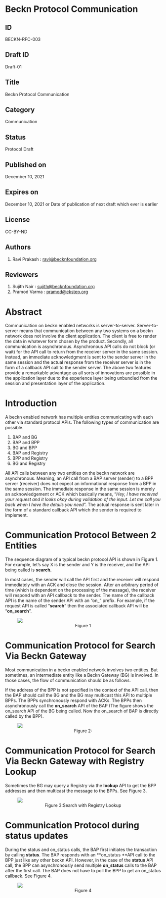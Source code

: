 # Beckn Protocol Communication

## ID 
BECKN-RFC-003

## Draft ID
Draft-01

## Title
Beckn Protocol Communication

## Category
Communication

## Status
Protocol Draft

## Published on
December 10, 2021

## Expires on
December 10, 2021 or Date of publication of next draft which ever is earlier

## License
CC-BY-ND

## Authors
1. Ravi Prakash : ravi@becknfoundation.org

## Reviewers
1. Sujith Nair : sujith@becknfoundation.org
2. Pramod Varma : pramod@ekstep.org

# Abstract
Communication on beckn enabled networks is server-to-server. Server-to-server means that communication between any two systems on a beckn network does not involve the client application. The client is free to render the data in whatever form chosen by the product. Secondly, all communication is asynchronous. Asynchronous API calls do not block (or wait) for the API call to return from the receiver server in the same session. Instead, an immediate acknowledgment is sent to the sender server in the same session and the actual response from the receiver server is in the form of a callback API call to the sender server. The above two features provide a remarkable advantage as all sorts of innovations are possible in the application layer due to the experience layer being unbundled from the session and presentation layer of the application.

# Introduction
A beckn enabled network has multiple entities communicating with each other via standard protocol APIs. The following types of communication are possible.

1. BAP and BG
2. BAP and BPP
3. BG and BPP
4. BAP and Registry
5. BPP and Registry
6. BG and Registry

All API calls between any two entities on the beckn network are asynchronous. Meaning, an API call from a BAP server (sender) to a BPP server (receiver) does not expect an informational response from a BPP in the same session. The immediate response in the same session is merely an acknowledgement or ACK which basically means, “_Hey, I have received your request and it looks okay during validation of the input. Let me call you back when I have the details you need_”. The actual response is sent later in the form of a standard callback API which the sender is required to implement. 

# Communication Protocol Between 2 Entities

The sequence diagram of a typical beckn protocol API is shown in Figure 1. For example, let’s say X is the sender and Y is the receiver, and the API being called is **search.**

In most cases, the sender will call the API first and the receiver will respond immediately with an ACK and close the session. After an arbitrary period of time (which is dependent on the processing of the message), the receiver will respond with an API callback to the sender. The name of the callback API is the name of the sender API with an “on_” prefix. For example, if the request API is called “**search**” then the associated callback API will be “**on_search**”.

<figure>
<img align="center" src="https://github.com/beckn/protocol-specifications/blob/master/docs/images/Async-Communication.png">
<figcaption align="center">Figure 1</figcaption>
</figure>

# Communication Protocol for Search Via Beckn Gateway

Most communication in a beckn enabled network involves two entities. But sometimes, an intermediate entity like a Beckn Gateway (BG) is involved. In those cases, the flow of communication should be as follows.

If the address of the BPP is not specified in the context of the API call, then the BAP should call the BG and the BG may multicast this API to multiple BPPs. 
The BPPs synchronously respond with ACKs. The BPPs then asynchronously call the **on_search** API of the BAP (The figure shows the on_search API of the BG being called. Now the on_search of BAP is directly called by the BPP). 

<figure>
<img src="https://github.com/beckn/protocol-specifications/blob/master/docs/images/Search-Multicast.png">
<figcaption align="center">Figure 2:</figcaption>
</figure>

# Communication Protocol for Search Via Beckn Gateway with Registry Lookup

Sometimes the BG may query a Registry via the **lookup** API to get the BPP addresses and then multicast the message to the BPPs. See Figure 3.
<figure>
<img src="https://github.com/beckn/protocol-specifications/blob/master/docs/images/Search-Multicast-with-Reg.png">
<figcaption align = "center">Figure 3:Search with Registry Lookup</figcaption>
</figure>

# Communication Protocol during status updates

During the status and on_status calls, the BAP first initiates the transaction by calling **status**. The BAP responds with an **on_status **API call to the BPP just like any other beckn API. However, in the case of the **status** API call, the BPP can asynchronously send multiple **on_status** calls to the BAP after the first call. The BAP does not have to poll the BPP to get an on_status callback. See Figure 4.

<figure>
<img src="https://github.com/beckn/protocol-specifications/blob/master/docs/images/Status.png">
<figcaption align = "center">Figure 4</figcaption>
</figure>

